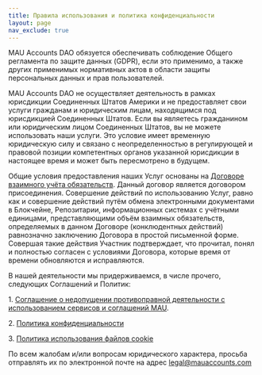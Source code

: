 ```yaml
---
title: Правила использования и политика конфиденциальности
layout: page
nav_exclude: true
---
```


MAU Accounts DAO обязуется обеспечивать соблюдение Общего регламента по защите данных (GDPR), если это применимо, а также других применимых нормативных актов в области защиты персональных данных и прав пользователей.

MAU Accounts DAO не осуществляет деятельность в рамках юрисдикции Соединенных Штатов Америки и не предоставляет свои услуги гражданам и юридическим лицам, находящимся под юрисдикцией Соединенных Штатов. Если вы являетесь гражданином или юридическим лицом Соединенных Штатов, вы не можете использовать наши услуги. Это условие имеет временную юридическую силу и связано с неопределенностью в регулирующей и правовой позиции компетентных органов указанной юрисдикции в настоящее время и может быть пересмотрено в будущем.

Общие условия предоставления наших Услуг основаны на [Договоре взаимного учёта обязательств]({{site.url}}{{site.baseurl}}/legal_agreement_ru). Данный договор является договором присоединения. Совершение действий по использованию Услуг, равно как и совершение действий путём обмена электронными документами в Блокчейне, Репозитарии, информационных системах с учётными единицами, представляющими объём взаимных обязательств, определяемых в данном Договоре (конклюдентных действий) равнозначно заключению Договора в простой письменной форме. Совершая такие действия Участник подтверждает, что прочитал, понял и полностью согласен с условиями Договора,  которые время от времени обновляются и исправляются.

В нашей деятельности мы придерживаемся, в числе прочего, следующих Соглашений и Политик:

1\. [Соглашение о недопущении противоправной деятельности с использованием сервисов и соглашений MAU]({{site.url}}{{site.baseurl}}/legal_prevention_unlawful_ru).

2\. [Политика конфиденциальности]({{site.url}}{{site.baseurl}}/legal_privacy_ru)

3\. [Политика использования файлов cookie]({{site.url}}{{site.baseurl}}/cookies)

По всем жалобам и/или вопросам юридического характера, просьба отправлять их по электронной почте на адрес [legal@mauaccounts.com](mailto:legal@mauaccounts.com)
